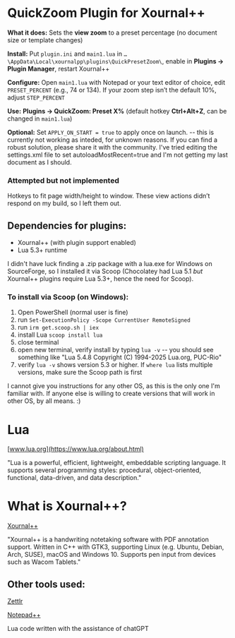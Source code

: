 # QuickZoom Plugin for Xournal++

**What it does:**
Sets the **view zoom** to a preset percentage (no document size or template changes)

**Install:** 
Put `plugin.ini` and `main1.lua` in `…\AppData\Local\xournalpp\plugins\QuickPresetZoom\`, enable in **Plugins → Plugin Manager**, restart Xournal++

**Configure:** 
Open `main1.lua` with Notepad or your text editor of choice, edit `PRESET_PERCENT` (e.g., 74 or 134). If your zoom step isn’t the default 10%, adjust `STEP_PERCENT`

**Use:** 
**Plugins → QuickZoom: Preset X%** 
(default hotkey **Ctrl+Alt+Z**, can be changed in `main1.lua`)

**Optional:** 
Set `APPLY_ON_START = true` to apply once on launch. -- this is currently not working as inteded, for unknown reasons. If you can find a robust solution, please share it with the community. I've tried editing the settings.xml file to set autoloadMostRecent=true and I'm not getting my last document as I should.

### Attempted but not implemented
Hotkeys to fit page width/height to window. These view actions didn’t respond on my build, so I left them out.

## Dependencies for plugins: 
- Xournal++ (with plugin support enabled)
- Lua 5.3+ runtime

I didn't have luck finding a .zip package with a lua.exe for Windows on SourceForge, so I installed it via Scoop (Chocolatey had Lua 5.1 *but* Xournal++ plugins require Lua 5.3+, hence the need for Scoop).

### To install via Scoop (on Windows):
1. Open PowerShell (normal user is fine)
2. run ```Set-ExecutionPolicy -Scope CurrentUser RemoteSigned```
3. run ```irm get.scoop.sh | iex```
4. install Lua ```scoop install lua```
5. close terminal
6. open new terminal, verify install by typing ```lua -v``` -- you should see something like "Lua 5.4.8 Copyright (C) 1994-2025 Lua.org, PUC-Rio"
7. verify ```lua -v``` shows version 5.3 or higher. If ```where lua``` lists multiple versions, make sure the Scoop path is first

I cannot give you instructions for any other OS, as this is the only one I'm familiar with. If anyone else is willing to create versions that will work in other OS, by all means. :)

# Lua
[www.lua.org](https://www.lua.org/about.html)

"Lua is a powerful, efficient, lightweight, embeddable scripting language. It supports several programming styles: procedural, object-oriented, functional, data-driven, and data description."

# What is Xournal++?
[Xournal++](https://github.com/xournalpp)

"Xournal++ is a handwriting notetaking software with PDF annotation support. Written in C++ with GTK3, supporting Linux (e.g. Ubuntu, Debian, Arch, SUSE), macOS and Windows 10. Supports pen input from devices such as Wacom Tablets."

## Other tools used:
[Zettlr](https://www.zettlr.com/)

[Notepad++](https://notepad-plus-plus.org/)

Lua code written with the assistance of chatGPT
